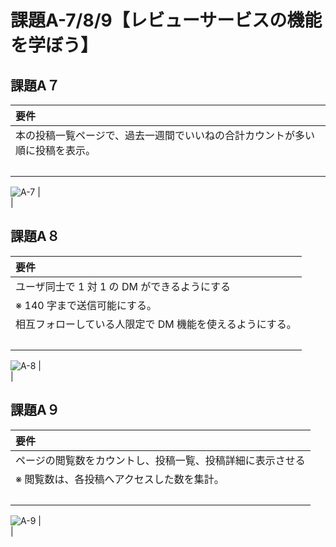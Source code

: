 # 課題A-7/8/9【レビューサービスの機能を学ぼう】
## 課題A７
|要件|
|:----|
| 本の投稿一覧ページで、過去一週間でいいねの合計カウントが多い順に投稿を表示。|
|<br>|
![A-7]()
|<br>|

## 課題A８
|要件|
|:----|
| ユーザ同士で 1 対 1 の DM ができるようにする<br>
※ 140 字まで送信可能にする。|
| 相互フォローしている人限定で DM 機能を使えるようにする。|
|<br>|
![A-8]()
|<br>|

## 課題A９
|要件|
|:----|
| ページの閲覧数をカウントし、投稿一覧、投稿詳細に表示させる<br>
※ 閲覧数は、各投稿へアクセスした数を集計。|
|<br>|
![A-9]()
|<br>|